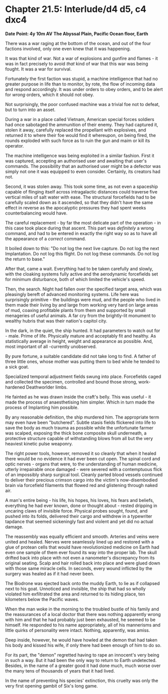 # Chapter 21.5: Interlude/d4 d5, c4 dxc4

**Date Point: 4y 10m AV**
**The Abyssal Plain, Pacific Ocean floor, Earth**

There was a war raging at the bottom of the ocean, and out of the four factions involved, only one even knew that it was happening.

It was that kind of war. Not a war of explosions and gunfire and flames - it was in fact precisely to avoid *that* kind of war that this war was being fought. It was a war for survival.

Fortunately the first faction was stupid, a machine intelligence that had no greater purpose in life than to monitor, by rote, the flow of incoming data and respond accordingly. It was under orders to obey orders, and to be alert for *wrong* orders, which it should not obey.

Not surprisingly, the poor confused machine was a trivial foe not to defeat, but to turn into an asset.

During a war in a place called Vietnam, American special forces soldiers had once sabotaged the ammunition of their enemy. They had captured it, stolen it away, carefully replaced the propellant with explosives, and returned it to where their foe would find it whereupon, on being fired, the rounds exploded with such force as to ruin the gun and maim or kill its operator.

The machine intelligence was being exploited in a similar fashion. First it was captured, accepting an authorised user and awaiting that user's commands. The possibility that an authorised user might be a defector was simply not one it was equipped to even consider. Certainly, its creators had not.

Second, it was stolen away. This took some time, as not even a spaceship capable of flinging itself across intragalactic distances could traverse five vertical miles of salt water with ease. The structural forcefields had to be carefully scaled down as it ascended, so that they didn't have the same effect in reverse as the apocalyptic pressures they had spent weeks counterbalancing would have.

The careful replacement - by far the most delicate part of the operation - in this case took place during that ascent. This part was *definitely* a wrong command, and had to be entered in exactly the right way so as to have all the appearance of a *correct* command.

It boiled down to this: "Do not log the next live capture. Do not log the next Implantation. Do not log this flight. Do not log these commands. Do not log the return to base."

After that, came a wait. Everything had to be taken carefully and slowly, with the cloaking systems fully active and the aerodynamic forcefields set for minimum disturbance, both of which limited the vehicle's speed.

Then, the search. Night had fallen over the specified target area, which was pleasingly bereft of advanced monitoring systems. Life here was surprisingly primitive - the buildings were mud, and the people who lived in them made their living by and large from working very hard on large areas of mud, coaxing profitable plants from them and supported by small menageries of useful animals. A far cry from the brightly-lit monument to wealthy hubris that was their nation's capitol city.

In the dark, in the quiet, the ship hunted. It had parameters to watch out for - male. Prime of life. Physically mature and acceptably fit and healthy. As statistically average in height, weight and appearance as possible. And, most important of all -currently unobserved.

By pure fortune, a suitable candidate did not take long to find. A father of three little ones, whose mother was putting them to bed while he tended to a sick goat.

Specialized temporal adjustment fields swung into place. Forcefields caged and collected the specimen, controlled and bound those strong, work-hardened Deathworlder limbs.

He fainted as he was drawn inside the craft's belly. This was useful - it made the process of anaesthetising him simpler. Which in turn made the process of Implanting him possible.

By any reasonable definition, the ship murdered him. The appropriate term may even have been "butchered". Subtle stasis fields flickered into life to save the body as much trauma as possible while the unfortunate farmer was scalped, exposing the thick bone composite skull underneath, a protective structure capable of withstanding blows from all but the very heaviest kinetic pulse weaponry.

The right power tools, however, removed it so cleanly that when it healed there would be no evidence it had ever been cut open. The spinal cord and optic nerves - organs that were, to the understanding of human medicine, utterly irrepairable once damaged - were severed with a contemptuous flick of an impossibly sharp surgical tool. Cleanly parted blood vessels continued to deliver their precious crimson cargo into the victim's now-disembodied brain via forcefield filaments that flowed red and glistening through naked air.

A man's entire being - his life, his hopes, his loves, his fears and beliefs, everything he had ever known, done or thought about - rested dripping in uncaring claws of invisible force. Physical probes sought, found, and pushed into its folds, delivered their cargo and withdrew in a typewriter tapdance that seemed sickeningly fast and violent and yet did no actual damage.

The reassembly was equally efficient and smooth. Arteries and veins were united and healed. Nerves were seamlessly lined up and restored with a glue of protean cells that would have revolutionized medicine on Earth had even one sample of them ever found its way into the proper lab. The skull drifted back into place with not even a nanometer's discrepancy from its original seating. Scalp and hair rolled back into place and were glued down with those same miracle cells. In seconds, every wound inflicted by the surgery was healed as if it had never been.

The Biodrone was ejected back onto the muddy Earth, to lie as if collapsed next to his goat. Unnoticed and invisible, the ship that had so wholly violated him exfiltrated the area and returned to its hiding place, ten kilometers below the Pacific waves.

When the man woke in the morning to the troubled bustle of his family and the reassurances of a local doctor that there was nothing apparently wrong with him and that he had probably just been exhausted, he seemed to be himself. He responded to his name appropriately, all of his mannerisms and little quirks of personality were intact. Nothing, apparently, was amiss.

Deep inside, however, he would have howled at the demon that had taken his body and kissed his wife, if only there had been enough of him to do so.

For its part, the "demon" regretted having to rape an innocent's very being in such a way. But it had been the only way to return to Earth undetected. Besides, in the name of a greater good it had done much, much worse over the many tens of thousands of years that it had lived.

In the name of preventing his species' extinction, this cruelty was only the very first opening gambit of Six's long game.
